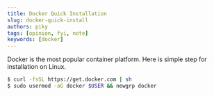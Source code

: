 ```yaml
---
title: Docker Quick Installation
slug: docker-quick-install
authors: piky
tags: [opinion, fyi, note]
keywords: [docker]
---
```

Docker is the most popular container platform. Here is simple step for installation on Linux.
```sh
$ curl -fsSL https://get.docker.com | sh
$ sudo usermod -aG docker $USER && newgrp docker
```